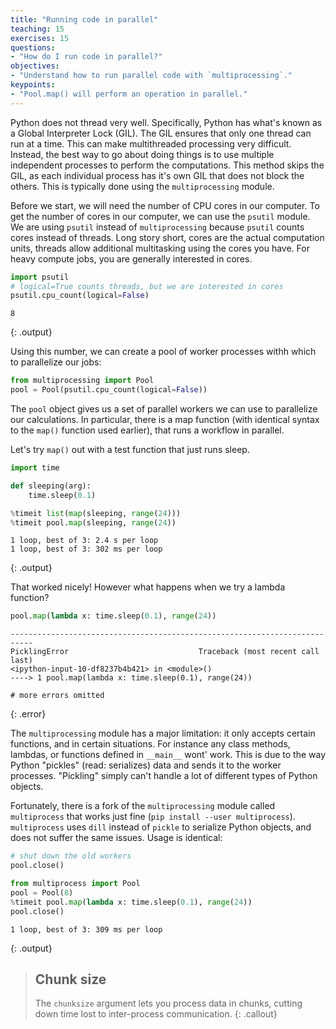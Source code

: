 ```yaml
---
title: "Running code in parallel"
teaching: 15
exercises: 15
questions:
- "How do I run code in parallel?"
objectives:
- "Understand how to run parallel code with `multiprocessing`."
keypoints:
- "Pool.map() will perform an operation in parallel."
---
```


Python does not thread very well.
Specifically, Python has what's known as a Global Interpreter Lock (GIL).
The GIL ensures that only one thread can run at a time.
This can make multithreaded processing very difficult.
Instead, the best way to go about doing things is to use multiple independent processes to perform the computations.
This method skips the GIL,
as each individual process has it's own GIL that does not block the others.
This is typically done using the `multiprocessing` module.

Before we start, we will need the number of CPU cores in our computer.
To get the number of cores in our computer, we can use the `psutil` module.
We are using `psutil` instead of `multiprocessing` because `psutil` counts cores instead of threads.
Long story short, cores are the actual computation units, 
threads allow additional multitasking using the cores you have.
For heavy compute jobs, you are generally interested in cores.

```python
import psutil
# logical=True counts threads, but we are interested in cores
psutil.cpu_count(logical=False)
```

```
8
```
{: .output}

Using this number, we can create a pool of worker processes withh which to parallelize our jobs:

```python
from multiprocessing import Pool
pool = Pool(psutil.cpu_count(logical=False))
```


The `pool` object gives us a set of parallel workers we can
use to parallelize our calculations.
In particular, there is a map function
(with identical syntax to the `map()` function used earlier),
that runs a workflow in parallel.

Let's try `map()` out with a test function that just runs sleep.

```python
import time

def sleeping(arg):
    time.sleep(0.1)

%timeit list(map(sleeping, range(24)))
%timeit pool.map(sleeping, range(24))
```

```
1 loop, best of 3: 2.4 s per loop
1 loop, best of 3: 302 ms per loop
```
{: .output}

That worked nicely! However what happens when we try a lambda function?

```python
pool.map(lambda x: time.sleep(0.1), range(24))
```

```
---------------------------------------------------------------------------
PicklingError                             Traceback (most recent call last)
<ipython-input-10-df8237b4b421> in <module>()
----> 1 pool.map(lambda x: time.sleep(0.1), range(24))

# more errors omitted
```
{: .error}

The `multiprocessing` module has a major limitation:
it only accepts certain functions, and in certain situations.
For instance any class methods, lambdas, or functions defined in `__main__` wont' work.
This is due to the way Python "pickles" (read: serializes) data
and sends it to the worker processes.
"Pickling" simply can't handle a lot of different types of Python objects.

Fortunately, there is a fork of the `multiprocessing` module called `multiprocess` 
that works just fine (`pip install --user multiprocess`). 
`multiprocess` uses `dill` instead of `pickle` to serialize Python objects,
and does not suffer the same issues.
Usage is identical:

```python
# shut down the old workers
pool.close()

from multiprocess import Pool
pool = Pool(8)
%timeit pool.map(lambda x: time.sleep(0.1), range(24))
pool.close()
```

```
1 loop, best of 3: 309 ms per loop
```
{: .output}

> ## Chunk size
> The `chunksize` argument lets you process data in chunks, 
> cutting down time lost to inter-process communication.
{: .callout}
